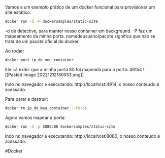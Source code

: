 
Vamos a um exemplo prático de um docker funcional para provisionar um site estático.

```bash
docker run -d -P dockersamples/static-site
```

-d de detective, para manter nosso container em background.
-P faz um mapeamento da minha porta.
nomedeusuario/pacote significa que não se trata de um pacote oficial do docker. 

Ao rodar:

```bash
docker port ip_do_meu_container
```

Ele irá exibir que a minha porta 80 foi mapeada para a porta: 49154
![[Pasted image 20221212180053.png]]

Indo no navegador e executando: http://localhost:4914, o nosso conteúdo é acessado. 

Para parar e destruir:

```bash
docker rm ip_do_meu_container --force
```

Agora vamos mapear a porta:

```bash
docker run -d -p 8080:80 dockersamples/static-site
```

Indo no navegador e executando: http://localhost:8080, o nosso conteúdo é acessado. 

#Docker